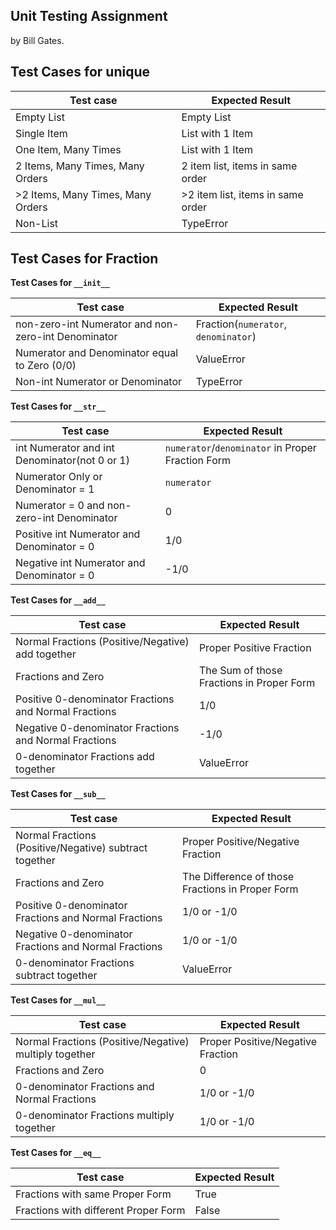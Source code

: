 ## Unit Testing Assignment

by Bill Gates.


## Test Cases for unique


| Test case              |  Expected Result    |
|------------------------|---------------------|
| Empty List             |  Empty List         |
| Single Item            |  List with 1 Item   |
| One Item, Many Times   |  List with 1 Item   |
| 2 Items, Many Times, Many Orders | 2 item list, items in same order  |
| >2 Items, Many Times, Many Orders | >2 item list, items in same order  |
| Non-List               |  TypeError          |


## Test Cases for Fraction
**Test Cases for `__init__`**

| Test case                                     |  Expected Result |
|-----------------------------------------------|------------------|
| non-zero-int Numerator and non-zero-int Denominator |  Fraction(`numerator`, `denominator`) |
| Numerator and Denominator equal to Zero (0/0) |  ValueError      |
| Non-int Numerator or Denominator              |  TypeError       |


**Test Cases for `__str__`**

| Test case                                     |  Expected Result |
|-----------------------------------------------|------------------|
| int Numerator and int Denominator(not 0 or 1) |  `numerator`/`denominator` in Proper Fraction Form |
| Numerator Only or Denominator = 1             |  `numerator`     |
| Numerator = 0 and non-zero-int Denominator    |  0               |
| Positive int Numerator and Denominator = 0    |  1/0             |
| Negative int Numerator and Denominator = 0    |  -1/0            |


**Test Cases for `__add__`**

| Test case                                         |  Expected Result         |
|---------------------------------------------------|--------------------------|
| Normal Fractions (Positive/Negative) add together | Proper Positive Fraction |
| Fractions and Zero                                | The Sum of those Fractions in Proper Form |
| Positive 0-denominator Fractions and Normal Fractions | 1/0                      |
| Negative 0-denominator Fractions and Normal Fractions | -1/0                     |
| 0-denominator Fractions add together              | ValueError               |


**Test Cases for `__sub__`**

| Test case                                         |  Expected Result         |
|---------------------------------------------------|--------------------------|
| Normal Fractions (Positive/Negative) subtract together | Proper Positive/Negative Fraction |
| Fractions and Zero                                | The Difference of those Fractions in Proper Form |
| Positive 0-denominator Fractions and Normal Fractions | 1/0 or -1/0              |
| Negative 0-denominator Fractions and Normal Fractions | 1/0 or -1/0              |
| 0-denominator Fractions subtract together         | ValueError               |


**Test Cases for `__mul__`**

| Test case                                    |  Expected Result    |
|----------------------------------------------|---------------------|
| Normal Fractions (Positive/Negative) multiply together | Proper Positive/Negative Fraction |
| Fractions and Zero                           | 0                   |
| 0-denominator Fractions and Normal Fractions | 1/0 or -1/0         |
| 0-denominator Fractions multiply together    | 1/0 or -1/0         |


**Test Cases for `__eq__`**

| Test case                            |  Expected Result |
|--------------------------------------|------------------|
| Fractions with same Proper Form      | True             |
| Fractions with different Proper Form | False            |
